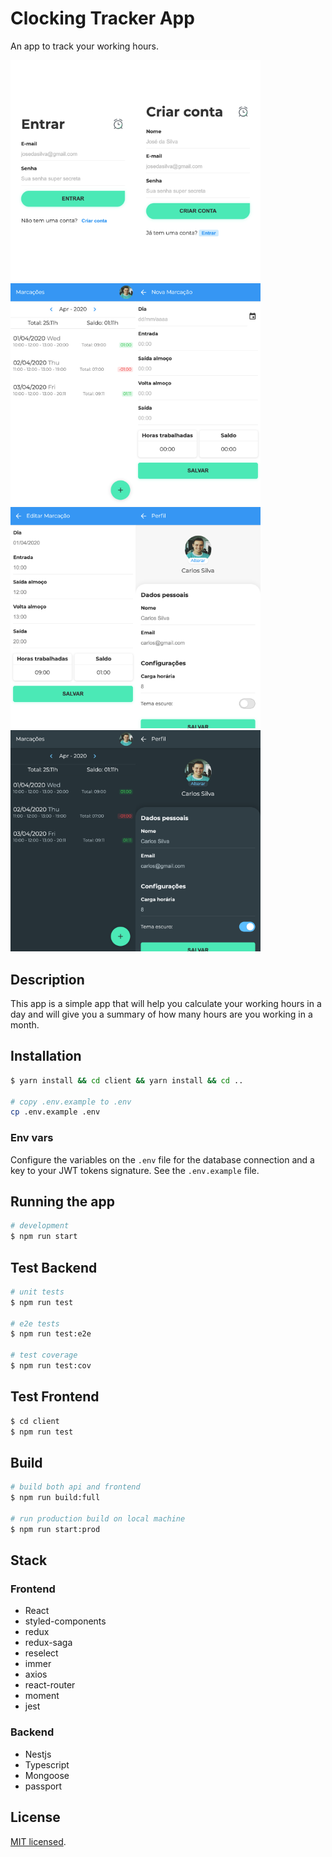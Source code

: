 # Clocking Tracker App

An app to track your working hours.

<img src="docs/screenshots/login.png" width=200 /><img src="docs/screenshots/signup.png" width=200 /><img src="docs/screenshots/clocking-list.png" width=200 /><img src="docs/screenshots/create-clock.png" width=200 /><img src="docs/screenshots/edit-clocking.png" width=200 /><img src="docs/screenshots/edit-profile.png" width=200 /><img src="docs/screenshots/dark-theme-clocking.png" width=200 /><img src="docs/screenshots/dark-theme-profile.png" width=200 />

## Description

This app is a simple app that will help you calculate your working hours in a day
and will give you a summary of how many hours are you working in a month.

## Installation

```bash
$ yarn install && cd client && yarn install && cd ..

# copy .env.example to .env
cp .env.example .env
```

### Env vars

Configure the variables on the `.env` file for the database connection and a key
to your JWT tokens signature. See the `.env.example` file.

## Running the app

```bash
# development
$ npm run start
```

## Test Backend

```bash
# unit tests
$ npm run test

# e2e tests
$ npm run test:e2e

# test coverage
$ npm run test:cov
```

## Test Frontend

```bash
$ cd client
$ npm run test
```

## Build

```bash
# build both api and frontend
$ npm run build:full

# run production build on local machine
$ npm run start:prod
```

## Stack

### Frontend

- React
- styled-components
- redux
- redux-saga
- reselect
- immer
- axios
- react-router
- moment
- jest

### Backend

- Nestjs
- Typescript
- Mongoose
- passport

## License

[MIT licensed](LICENSE).
